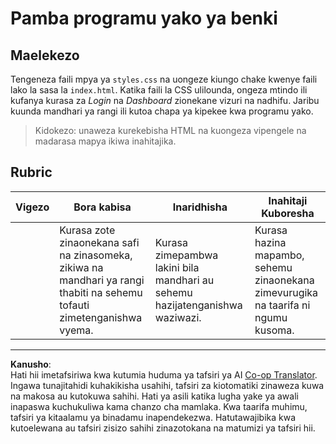 <!--
CO_OP_TRANSLATOR_METADATA:
{
  "original_hash": "474f3ab1ee755ca980fc9104a0316e17",
  "translation_date": "2025-08-28T03:31:45+00:00",
  "source_file": "7-bank-project/2-forms/assignment.md",
  "language_code": "sw"
}
-->
# Pamba programu yako ya benki

## Maelekezo

Tengeneza faili mpya ya `styles.css` na uongeze kiungo chake kwenye faili lako la sasa la `index.html`. Katika faili la CSS ulilounda, ongeza mtindo ili kufanya kurasa za *Login* na *Dashboard* zionekane vizuri na nadhifu. Jaribu kuunda mandhari ya rangi ili kutoa chapa ya kipekee kwa programu yako.

> Kidokezo: unaweza kurekebisha HTML na kuongeza vipengele na madarasa mapya ikiwa inahitajika.

## Rubric

| Vigezo   | Bora kabisa                                                                                                             | Inaridhisha                                                                  | Inahitaji Kuboresha                                                                             |
| -------- | ----------------------------------------------------------------------------------------------------------------------- | --------------------------------------------------------------------------- | --------------------------------------------------------------------------------------------- |
|          | Kurasa zote zinaonekana safi na zinasomeka, zikiwa na mandhari ya rangi thabiti na sehemu tofauti zimetenganishwa vyema. | Kurasa zimepambwa lakini bila mandhari au sehemu hazijatenganishwa waziwazi. | Kurasa hazina mapambo, sehemu zinaonekana zimevurugika na taarifa ni ngumu kusoma.            |

---

**Kanusho**:  
Hati hii imetafsiriwa kwa kutumia huduma ya tafsiri ya AI [Co-op Translator](https://github.com/Azure/co-op-translator). Ingawa tunajitahidi kuhakikisha usahihi, tafsiri za kiotomatiki zinaweza kuwa na makosa au kutokuwa sahihi. Hati ya asili katika lugha yake ya awali inapaswa kuchukuliwa kama chanzo cha mamlaka. Kwa taarifa muhimu, tafsiri ya kitaalamu ya binadamu inapendekezwa. Hatutawajibika kwa kutoelewana au tafsiri zisizo sahihi zinazotokana na matumizi ya tafsiri hii.